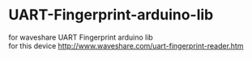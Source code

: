 # UART-Fingerprint-arduino-lib
for waveshare UART Fingerprint arduino lib <br>
for this device http://www.waveshare.com/uart-fingerprint-reader.htm

